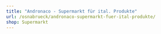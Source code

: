 ```yaml
---
title: "Andronaco - Supermarkt für ital. Produkte"
url: /osnabrueck/andronaco-supermarkt-fuer-ital-produkte/
shop: Supermarkt
---
```


